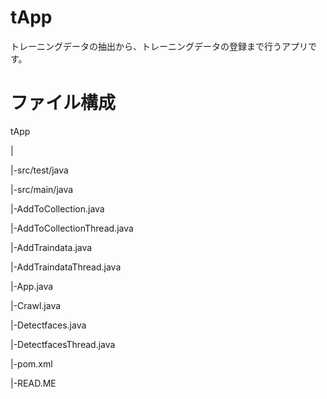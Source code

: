 # tApp
トレーニングデータの抽出から、トレーニングデータの登録まで行うアプリです。

# ファイル構成
tApp

|

|-src/test/java

|-src/main/java

|-AddToCollection.java

|-AddToCollectionThread.java

|-AddTraindata.java

|-AddTraindataThread.java

|-App.java

|-Crawl.java

|-Detectfaces.java

|-DetectfacesThread.java

|-pom.xml

|-READ.ME


